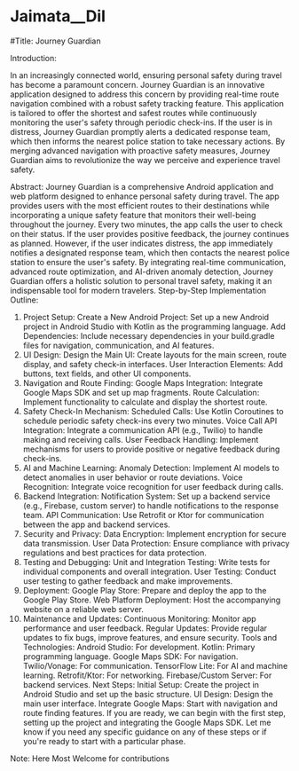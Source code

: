 # Jaimata__DiI

#Title: Journey Guardian

Introduction:

In an increasingly connected world, ensuring personal safety during travel has become a paramount concern. Journey Guardian is an innovative application designed to address this concern by providing real-time route navigation combined with a robust safety tracking feature. This application is tailored to offer the shortest and safest routes while continuously monitoring the user's safety through periodic check-ins. If the user is in distress, Journey Guardian promptly alerts a dedicated response team, which then informs the nearest police station to take necessary actions. By merging advanced navigation with proactive safety measures, Journey Guardian aims to revolutionize the way we perceive and experience travel safety.

Abstract:
Journey Guardian is a comprehensive Android application and web platform designed to enhance personal safety during travel. The app provides users with the most efficient routes to their destinations while incorporating a unique safety feature that monitors their well-being throughout the journey. Every two minutes, the app calls the user to check on their status. If the user provides positive feedback, the journey continues as planned. However, if the user indicates distress, the app immediately notifies a designated response team, which then contacts the nearest police station to ensure the user's safety. By integrating real-time communication, advanced route optimization, and AI-driven anomaly detection, Journey Guardian offers a holistic solution to personal travel safety, making it an indispensable tool for modern travelers.
Step-by-Step Implementation Outline:
1. Project Setup:
Create a New Android Project: Set up a new Android project in Android Studio with Kotlin as the programming language.
Add Dependencies: Include necessary dependencies in your build.gradle files for navigation, communication, and AI features.
2. UI Design:
Design the Main UI: Create layouts for the main screen, route display, and safety check-in interfaces.
User Interaction Elements: Add buttons, text fields, and other UI components.
3. Navigation and Route Finding:
Google Maps Integration: Integrate Google Maps SDK and set up map fragments.
Route Calculation: Implement functionality to calculate and display the shortest route.
4. Safety Check-In Mechanism:
Scheduled Calls: Use Kotlin Coroutines to schedule periodic safety check-ins every two minutes.
Voice Call API Integration: Integrate a communication API (e.g., Twilio) to handle making and receiving calls.
User Feedback Handling: Implement mechanisms for users to provide positive or negative feedback during check-ins.
5. AI and Machine Learning:
Anomaly Detection: Implement AI models to detect anomalies in user behavior or route deviations.
Voice Recognition: Integrate voice recognition for user feedback during calls.
6. Backend Integration:
Notification System: Set up a backend service (e.g., Firebase, custom server) to handle notifications to the response team.
API Communication: Use Retrofit or Ktor for communication between the app and backend services.
7. Security and Privacy:
Data Encryption: Implement encryption for secure data transmission.
User Data Protection: Ensure compliance with privacy regulations and best practices for data protection.
8. Testing and Debugging:
Unit and Integration Testing: Write tests for individual components and overall integration.
User Testing: Conduct user testing to gather feedback and make improvements.
9. Deployment:
Google Play Store: Prepare and deploy the app to the Google Play Store.
Web Platform Deployment: Host the accompanying website on a reliable web server.
10. Maintenance and Updates:
Continuous Monitoring: Monitor app performance and user feedback.
Regular Updates: Provide regular updates to fix bugs, improve features, and ensure security.
Tools and Technologies:
Android Studio: For development.
Kotlin: Primary programming language.
Google Maps SDK: For navigation.
Twilio/Vonage: For communication.
TensorFlow Lite: For AI and machine learning.
Retrofit/Ktor: For networking.
Firebase/Custom Server: For backend services.
Next Steps:
Initial Setup: Create the project in Android Studio and set up the basic structure.
UI Design: Design the main user interface.
Integrate Google Maps: Start with navigation and route finding features.
If you are ready, we can begin with the first step, setting up the project and integrating the Google Maps SDK. Let me know if you need any specific guidance on any of these steps or if you're ready to start with a particular phase.

Note: Here Most Welcome for contributions 
